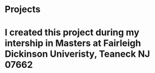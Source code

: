 # Projects

# I created this project during my intership in Masters at Fairleigh Dickinson Univeristy, Teaneck NJ 07662
